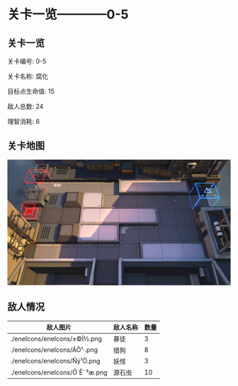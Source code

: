 # 关卡一览————0-5


## 关卡一览

关卡编号: 0-5

关卡名称: 腐化

目标点生命值: 15

敌人总数: 24

理智消耗: 6


## 关卡地图
![0-5](./oprMap/0-5.png)

## 敌人情况

| 敌人图片 | 敌人名称 | 数量  |
|---------|-----|-----|
| ./eneIcons/eneIcons/±©Í½.png| 暴徒  |   3  |
| ./eneIcons/eneIcons/ÁÔ¹·.png| 猎狗  |   8  |
| ./eneIcons/eneIcons/Ñý¹Ö.png| 妖怪  |   3  |
| ./eneIcons/eneIcons/Ô´Ê¯³æ.png| 源石虫  |   10  |
